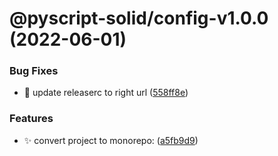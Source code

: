 # @pyscript-solid/config-v1.0.0 (2022-06-01)


### Bug Fixes

* :bug: update releaserc to right url ([558ff8e](https://github.com/SushiWaUmai/pyscript-solid/commit/558ff8ec2e65ece2e40ce4ecbde79992bd5933d2))


### Features

* :sparkles: convert project to monorepo: ([a5fb9d9](https://github.com/SushiWaUmai/pyscript-solid/commit/a5fb9d9d646cbf24fcfdbacb3f78d2ada77a19a9))
